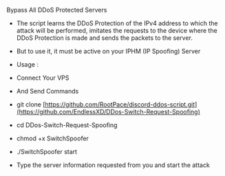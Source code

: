 Bypass All DDoS Protected Servers
- The script learns the DDoS Protection of the IPv4 address to which the attack will be performed, imitates the requests to the device where the DDoS Protection is made and sends the packets to the server.
- But to use it, it must be active on your IPHM (IP Spoofing) Server

- Usage :
- Connect Your VPS
- And Send Commands
- git clone [https://github.com/RootPace/discord-ddos-script.git](https://github.com/EndlessXD/DDos-Switch-Request-Spoofing)
- cd DDos-Switch-Request-Spoofing
- chmod +x SwitchSpoofer
- ./SwitchSpoofer start
- Type the server information requested from you and start the attack
